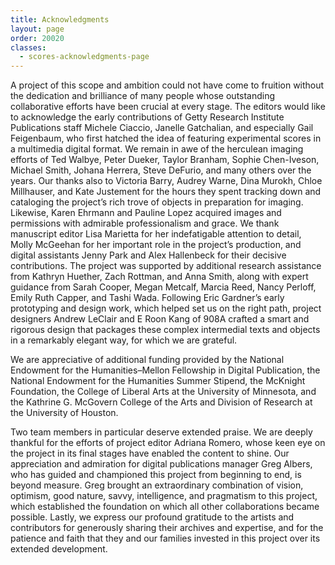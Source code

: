 ```yaml
---
title: Acknowledgments
layout: page
order: 20020
classes:
  - scores-acknowledgments-page
---
```


A project of this scope and ambition could not have come to fruition without the dedication and brilliance of many people whose outstanding collaborative efforts have been crucial at every stage. The editors would like to acknowledge the early contributions of Getty Research Institute Publications staff Michele Ciaccio, Janelle Gatchalian, and especially Gail Feigenbaum, who first hatched the idea of featuring experimental scores in a multimedia digital format. We remain in awe of the herculean imaging efforts of Ted Walbye, Peter Dueker, Taylor Branham, Sophie Chen-Iveson, Michael Smith, Johana Herrera, Steve DeFurio, and many others over the years. Our thanks also to Victoria Barry, Audrey Warne, Dina Murokh, Chloe Millhauser, and Kate Justement for the hours they spent tracking down and cataloging the project’s rich trove of objects in preparation for imaging. Likewise, Karen Ehrmann and Pauline Lopez acquired images and permissions with admirable professionalism and grace. We thank manuscript editor Lisa Marietta for her indefatigable attention to detail, Molly McGeehan for her important role in the project’s production, and digital assistants Jenny Park and Alex Hallenbeck for their decisive contributions. The project was supported by additional research assistance from Kathryn Huether, Zach Rottman, and Anna Smith, along with expert guidance from Sarah Cooper, Megan Metcalf, Marcia Reed, Nancy Perloff, Emily Ruth Capper, and Tashi Wada. Following Eric Gardner’s early prototyping and design work, which helped set us on the right path, project designers Andrew LeClair and E Roon Kang of 908A crafted a smart and rigorous design that packages these complex intermedial texts and objects in a remarkably elegant way, for which we are grateful.

We are appreciative of additional funding provided by the National Endowment for the Humanities–Mellon Fellowship in Digital Publication, the National Endowment for the Humanities Summer Stipend, the McKnight Foundation, the College of Liberal Arts at the University of Minnesota, and the Kathrine G. McGovern College of the Arts and Division of Research at the University of Houston. 

Two team members in particular deserve extended praise. We are deeply thankful for the efforts of project editor Adriana Romero, whose keen eye on the project in its final stages have enabled the content to shine. Our appreciation and admiration for digital publications manager Greg Albers, who has guided and championed this project from beginning to end, is beyond measure. Greg brought an extraordinary combination of vision, optimism, good nature, savvy, intelligence, and pragmatism to this project, which established the foundation on which all other collaborations became possible. Lastly, we express our profound gratitude to the artists and contributors for generously sharing their archives and expertise, and for the patience and faith that they and our families invested in this project over its extended development. 
